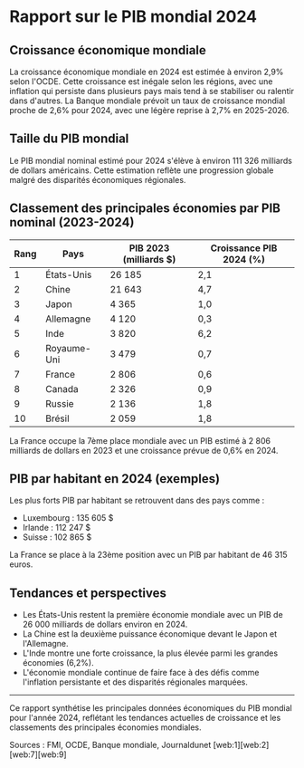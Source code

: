 # Rapport sur le PIB mondial 2024

## Croissance économique mondiale
La croissance économique mondiale en 2024 est estimée à environ 2,9% selon l'OCDE. Cette croissance est inégale selon les régions, avec une inflation qui persiste dans plusieurs pays mais tend à se stabiliser ou ralentir dans d'autres. La Banque mondiale prévoit un taux de croissance mondial proche de 2,6% pour 2024, avec une légère reprise à 2,7% en 2025-2026.

## Taille du PIB mondial
Le PIB mondial nominal estimé pour 2024 s'élève à environ 111 326 milliards de dollars américains. Cette estimation reflète une progression globale malgré des disparités économiques régionales.

## Classement des principales économies par PIB nominal (2023-2024)
| Rang | Pays          | PIB 2023 (milliards $) | Croissance PIB 2024 (%) |
|-------|---------------|------------------------|------------------------|
| 1     | États-Unis    | 26 185                 | 2,1                    |
| 2     | Chine         | 21 643                 | 4,7                    |
| 3     | Japon         | 4 365                  | 1,0                    |
| 4     | Allemagne     | 4 120                  | 0,3                    |
| 5     | Inde          | 3 820                  | 6,2                    |
| 6     | Royaume-Uni   | 3 479                  | 0,7                    |
| 7     | France        | 2 806                  | 0,6                    |
| 8     | Canada        | 2 326                  | 0,9                    |
| 9     | Russie        | 2 136                  | 1,8                    |
| 10    | Brésil        | 2 059                  | 1,8                    |

La France occupe la 7ème place mondiale avec un PIB estimé à 2 806 milliards de dollars en 2023 et une croissance prévue de 0,6% en 2024.

## PIB par habitant en 2024 (exemples)
Les plus forts PIB par habitant se retrouvent dans des pays comme :
- Luxembourg : 135 605 $ 
- Irlande : 112 247 $
- Suisse : 102 865 $

La France se place à la 23ème position avec un PIB par habitant de 46 315 euros.

## Tendances et perspectives
- Les États-Unis restent la première économie mondiale avec un PIB de 26 000 milliards de dollars environ en 2024.
- La Chine est la deuxième puissance économique devant le Japon et l'Allemagne.
- L'Inde montre une forte croissance, la plus élevée parmi les grandes économies (6,2%).
- L'économie mondiale continue de faire face à des défis comme l'inflation persistante et des disparités régionales marquées.

---

Ce rapport synthétise les principales données économiques du PIB mondial pour l'année 2024, reflétant les tendances actuelles de croissance et les classements des principales économies mondiales.  

Sources : FMI, OCDE, Banque mondiale, Journaldunet [web:1][web:2][web:7][web:9]